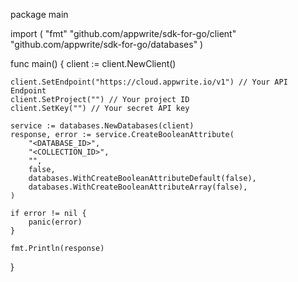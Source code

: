 package main

import (
    "fmt"
    "github.com/appwrite/sdk-for-go/client"
    "github.com/appwrite/sdk-for-go/databases"
)

func main() {
    client := client.NewClient()

    client.SetEndpoint("https://cloud.appwrite.io/v1") // Your API Endpoint
    client.SetProject("") // Your project ID
    client.SetKey("") // Your secret API key

    service := databases.NewDatabases(client)
    response, error := service.CreateBooleanAttribute(
        "<DATABASE_ID>",
        "<COLLECTION_ID>",
        "",
        false,
        databases.WithCreateBooleanAttributeDefault(false),
        databases.WithCreateBooleanAttributeArray(false),
    )

    if error != nil {
        panic(error)
    }

    fmt.Println(response)
}
